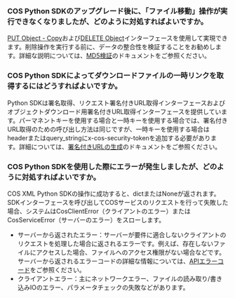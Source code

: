 ### COS Python SDKのアップグレード後に、「ファイル移動」操作が実行できなくなりましたが、どのように対処すればよいですか。

[PUT Object - Copy](https://intl.cloud.tencent.com/document/product/436/10881)および[DELETE Object](https://intl.cloud.tencent.com/document/product/436/7743)インターフェースを使用して実現できます。削除操作を実行する前に、データの整合性を検証することをお勧めします。詳細な説明については、[MD5検証](https://intl.cloud.tencent.com/document/product/436/32467)のドキュメントをご参照ください。

### COS Python SDKによってダウンロードファイルの一時リンクを取得するにはどうすればよいですか。

Python SDKは署名取得、リクエスト署名付きURL取得インターフェースおよびオブジェクトダウンロード用署名付きURL取得インターフェースを提供しています。パーマネントキーを使用する場合と一時キーを使用する場合では、署名付きURL取得のための呼び出し方法は同じですが、一時キーを使用する場合はheaderまたはquery_stringにx-cos-security-tokenを追加する必要があります。詳細については、[署名付きURLの生成](https://intl.cloud.tencent.com/document/product/436/31548)のドキュメントをご参照ください。

### COS Python SDKを使用した際にエラーが発生しましたが、どのように対処すればよいですか。

COS XML Python SDKの操作に成功すると、dictまたはNoneが返されます。SDKインターフェースを呼び出してCOSサービスのリクエストを行って失敗した場合、システムはCosClientError（クライアントのエラー）またはCosServiceError（サーバーのエラー）をスローします。

- サーバーから返されたエラー：サーバーが要件に適合しないクライアントのリクエストを処理した場合に返されるエラーです。例えば、存在しないファイルにアクセスした場合、ファイルへのアクセス権限がない場合などです。サーバーから返されるエラーコードの詳細な情報については、[APIエラーコード](https://intl.cloud.tencent.com/document/product/436/7730)をご参照ください。
- クライアントエラー：主にネットワークエラー、ファイルの読み取り/書き込みIOのエラー、パラメータチェックの失敗などがあります。

